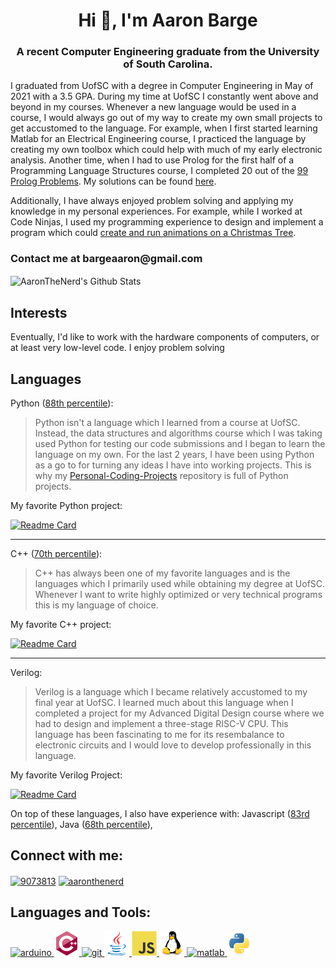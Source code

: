 <h1 align="center">Hi 👋, I'm Aaron Barge</h1>
<h3 align="center">A recent Computer Engineering graduate from the University of South Carolina.</h3>

I graduated from UofSC with a degree in Computer Engineering in May of 2021 with a 3.5 GPA. During my time at UofSC I constantly went above and beyond in my courses. Whenever a new language would be used in a course, I would always go out of my way to create my own small projects to get accustomed to the language. For example, when I first started learning Matlab for an Electrical Engineering course, I practiced the language by creating my own toolbox which could help with much of my early electronic analysis. Another time, when I had to use Prolog for the first half of a Programming Language Structures course, I completed 20 out of the [99 Prolog Problems](https://www.ic.unicamp.br/~meidanis/courses/mc336/2009s2/prolog/problemas/). My solutions can be found [here](https://github.com/AaronTheNerd/Personal-Coding-Projects/tree/master/Prolog/99Problems). 

Additionally, I have always enjoyed problem solving and applying my knowledge in my personal experiences. For example, while I worked at Code Ninjas, I used my programming experience to design and implement a program which could [create and run animations on a Christmas Tree](https://github.com/AaronTheNerd/Personal-Coding-Projects/tree/master/Arduino/Tree).

<h3 align="left">Contact me at bargeaaron@gmail.com</h5>

<img align="center" alt="AaronTheNerd's Github Stats" src="https://github-readme-stats.vercel.app/api?username=AaronTheNerd&show_icons=true&hide_border=true&theme=react"/>

<h2 align="left">Interests</h3>

Eventually, I'd like to work with the hardware components of computers, or at least very low-level code. I enjoy problem solving

<h2 align="left">Languages</h3>

Python ([88th percentile](https://app.pluralsight.com/profile/aaron-barge)):
> Python isn't a language which I learned from a course at UofSC. Instead, the data structures and algorithms course which I was taking used Python for testing our code submissions and I began to learn the language on my own. For the last 2 years, I have been using Python as a go to for turning any ideas I have into working projects. This is why my [Personal-Coding-Projects](https://github.com/AaronTheNerd/Personal-Coding-Projects) repository is full of Python projects.

My favorite Python project:

[![Readme Card](https://github-readme-stats.vercel.app/api/pin/?username=AaronTheNerd&repo=DynamicBackgrounds)](https://github.com/AaronTheNerd/DynamicBackgrounds)

<hr>

C++ ([70th percentile](https://app.pluralsight.com/profile/aaron-barge)):
> C++ has always been one of my favorite languages and is the languages which I primarily used while obtaining my degree at UofSC. Whenever I want to write highly optimized or very technical programs this is my language of choice.

My favorite C++ project:

[![Readme Card](https://github-readme-stats.vercel.app/api/pin/?username=AaronTheNerd&repo=uInteger)](https://github.com/AaronTheNerd/uInteger)

<hr>

Verilog:
> Verilog is a language which I became relatively accustomed to my final year at UofSC. I learned much about this language when I completed a project for my Advanced Digital Design course where we had to design and implement a three-stage RISC-V CPU. This language has been fascinating to me for its resembalance to electronic circuits and I would love to develop professionally in this language.

My favorite Verilog Project:

[![Readme Card](https://github-readme-stats.vercel.app/api/pin/?username=AaronTheNerd&repo=CSCE611)](https://github.com/AaronTheNerd/CSCE611)

On top of these languages, I also have experience with: Javascript ([83rd percentile](https://app.pluralsight.com/profile/aaron-barge)), Java ([68th percentile](https://app.pluralsight.com/profile/aaron-barge)), 

<h2 align="left">Connect with me:</h3>
<p align="left">
<a href="https://stackoverflow.com/users/9073813" target="blank"><img align="center" src="https://raw.githubusercontent.com/rahuldkjain/github-profile-readme-generator/master/src/images/icons/Social/stack-overflow.svg" alt="9073813" height="30" width="40" /></a>
<a href="https://www.leetcode.com/aaronthenerd" target="blank"><img align="center" src="https://raw.githubusercontent.com/rahuldkjain/github-profile-readme-generator/master/src/images/icons/Social/leet-code.svg" alt="aaronthenerd" height="30" width="40" /></a>
</p>

<h2 align="left">Languages and Tools:</h3>
<p align="left"> <a href="https://www.arduino.cc/" target="_blank"> <img src="https://cdn.worldvectorlogo.com/logos/arduino-1.svg" alt="arduino" width="40" height="40"/> </a> <a href="https://www.w3schools.com/cpp/" target="_blank"> <img src="https://raw.githubusercontent.com/devicons/devicon/master/icons/cplusplus/cplusplus-original.svg" alt="cplusplus" width="40" height="40"/> </a> <a href="https://git-scm.com/" target="_blank"> <img src="https://www.vectorlogo.zone/logos/git-scm/git-scm-icon.svg" alt="git" width="40" height="40"/> </a> <a href="https://www.java.com" target="_blank"> <img src="https://raw.githubusercontent.com/devicons/devicon/master/icons/java/java-original.svg" alt="java" width="40" height="40"/> </a> <a href="https://developer.mozilla.org/en-US/docs/Web/JavaScript" target="_blank"> <img src="https://raw.githubusercontent.com/devicons/devicon/master/icons/javascript/javascript-original.svg" alt="javascript" width="40" height="40"/> </a> <a href="https://www.linux.org/" target="_blank"> <img src="https://raw.githubusercontent.com/devicons/devicon/master/icons/linux/linux-original.svg" alt="linux" width="40" height="40"/> </a> <a href="https://www.mathworks.com/" target="_blank"> <img src="https://upload.wikimedia.org/wikipedia/commons/2/21/Matlab_Logo.png" alt="matlab" width="40" height="40"/> </a> <a href="https://www.python.org" target="_blank"> <img src="https://raw.githubusercontent.com/devicons/devicon/master/icons/python/python-original.svg" alt="python" width="40" height="40"/> </a> </p>
